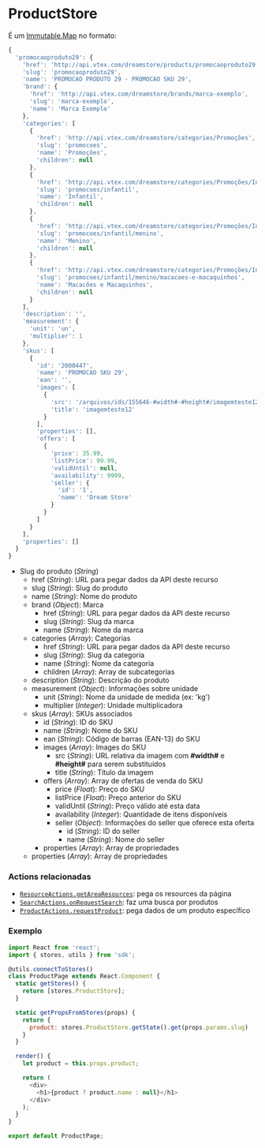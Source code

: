 # ProductStore

É um [Immutable.Map](http://facebook.github.io/immutable-js/docs/#/Map) no formato:

```js
{
  'promocaoproduto29': {
    'href': 'http://api.vtex.com/dreamstore/products/promocaoproduto29',
    'slug': 'promocaoproduto29',
    'name': 'PROMOCAO PRODUTO 29 - PROMOCAO SKU 29',
    'brand': {
      'href': 'http://api.vtex.com/dreamstore/brands/marca-exemplo',
      'slug': 'marca-exemplo',
      'name': 'Marca Exemplo'
    },
    'categories': [
      {
        'href': 'http://api.vtex.com/dreamstore/categories/Promoções',
        'slug': 'promocoes',
        'name': 'Promoções',
        'children': null
      },
      {
        'href': 'http://api.vtex.com/dreamstore/categories/Promoções/Infantil',
        'slug': 'promocoes/infantil',
        'name': 'Infantil',
        'children': null
      },
      {
        'href': 'http://api.vtex.com/dreamstore/categories/Promoções/Infantil/Menino',
        'slug': 'promocoes/infantil/menino',
        'name': 'Menino',
        'children': null
      },
      {
        'href': 'http://api.vtex.com/dreamstore/categories/Promoções/Infantil/Menino/Macacões e Macaquinhos',
        'slug': 'promocoes/infantil/menino/macacoes-e-macaquinhos',
        'name': 'Macacões e Macaquinhos',
        'children': null
      }
    ],
    'description': '',
    'measurement': {
      'unit': 'un',
      'multiplier': 1
    },
    'skus': [
      {
        'id': '2000447',
        'name': 'PROMOCAO SKU 29',
        'ean': '',
        'images': [
          {
            'src': '/arquivos/ids/155646-#width#-#height#/imagemteste12.jpg',
            'title': 'imagemteste12'
          }
        ],
        'properties': [],
        'offers': [
          {
            'price': 35.99,
            'listPrice': 99.99,
            'validUntil': null,
            'availability': 9999,
            'seller': {
              'id': '1',
              'name': 'Dream Store'
            }
          }
        ]
      }
    ],
    'properties': []
  }
}
```

- Slug do produto (*String*)
  - href (*String*): URL para pegar dados da API deste recurso
  - slug (*String*): Slug do produto
  - name (*String*): Nome do produto
  - brand (*Object*): Marca
    - href (*String*): URL para pegar dados da API deste recurso
    - slug (*String*): Slug da marca
    - name (*String*): Nome da marca
  - categories (*Array*): Categorias
    - href (*String*): URL para pegar dados da API deste recurso
    - slug (*String*): Slug da categoria
    - name (*String*): Nome da categoria
    - children (*Array*): Array de subcategorias
  - description (*String*): Descrição do produto
  - measurement (*Object*): Informações sobre unidade
    - unit (*String*): Nome da unidade de medida (ex: 'kg')
    - multiplier (*Integer*): Unidade multiplicadora
  - skus (*Array*): SKUs associados
    - id (*String*): ID do SKU
    - name (*String*): Nome do SKU
    - ean (*String*): Código de barras (EAN-13) do SKU
    - images (*Array*): Images do SKU
      - src (*String*): URL relativa da imagem com **#width#** e **#height#** para serem substituídos
      - title (*String*): Título da imagem
    - offers (*Array*): Array de ofertas de venda do SKU
      - price (*Float*): Preço do SKU
      - listPrice (*Float*): Preço anterior do SKU
      - validUntil (*String*): Preço válido até esta data
      - availability (*Integer*): Quantidade de itens disponíveis
      - seller (*Object*): Informações do seller que oferece esta oferta
        - id (*String*): ID do seller
        - name (*String*): Nome do seller
    - properties (*Array*): Array de propriedades
  - properties (*Array*): Array de propriedades

### Actions relacionadas

- [`ResourceActions.getAreaResources`](../actions/ResourceActions.md): pega os resources da página
- [`SearchActions.onRequestSearch`](../actions/SearchActions.md): faz uma busca por produtos
- [`ProductActions.requestProduct`](../actions/ProductActions.md): pega dados de um produto específico

### Exemplo

```js
import React from 'react';
import { stores, utils } from 'sdk';

@utils.connectToStores()
class ProductPage extends React.Component {
  static getStores() {
    return [stores.ProductStore];
  }

  static getPropsFromStores(props) {
    return {
      product: stores.ProductStore.getState().get(props.params.slug)
    }
  }

  render() {
    let product = this.props.product;

    return (
      <div>
        <h1>{product ? product.name : null}</h1>
      </div>
    );
  }
}

export default ProductPage;
```
